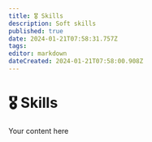 ```yaml
---
title: 🎖️ Skills
description: Soft skills
published: true
date: 2024-01-21T07:58:31.757Z
tags: 
editor: markdown
dateCreated: 2024-01-21T07:58:00.908Z
---
```


# 🎖️ Skills
Your content here